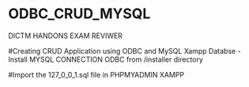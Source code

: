 # ODBC_CRUD_MYSQL
DICTM HANDONS EXAM REVIWER

#Creating CRUD Application using ODBC and MySQL Xampp Databse
-Install MYSQL CONNECTION ODBC from /installer directory

#Import the  127_0_0_1.sql file in PHPMYADMIN  XAMPP